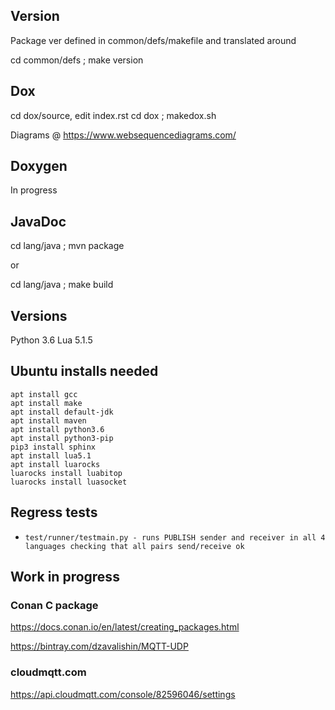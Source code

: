 ## Version

Package ver defined in common/defs/makefile and translated around

cd common/defs ; make version

## Dox

cd dox/source, edit index.rst 
cd dox ; makedox.sh 

Diagrams @ https://www.websequencediagrams.com/

## Doxygen

In progress

## JavaDoc

cd lang/java ; mvn package

or

cd lang/java ; make build

## Versions

Python 3.6
Lua 5.1.5


## Ubuntu installs needed

```
apt install gcc
apt install make
apt install default-jdk
apt install maven
apt install python3.6
apt install python3-pip
pip3 install sphinx
apt install lua5.1
apt install luarocks
luarocks install luabitop
luarocks install luasocket
```


## Regress tests

*     test/runner/testmain.py - runs PUBLISH sender and receiver in all 4 languages checking that all pairs send/receive ok


## Work in progress 

### Conan C package

<https://docs.conan.io/en/latest/creating_packages.html>

<https://bintray.com/dzavalishin/MQTT-UDP>

### cloudmqtt.com

<https://api.cloudmqtt.com/console/82596046/settings>
